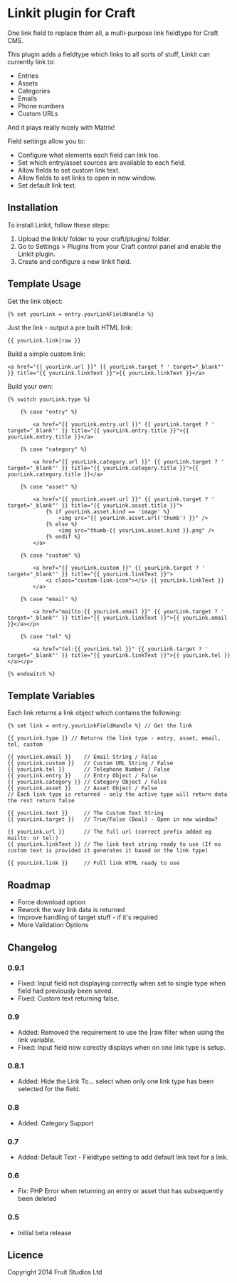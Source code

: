 # Linkit plugin for Craft

One link field to replace them all, a multi-purpose link fieldtype for Craft CMS.

This plugin adds a fieldtype which links to all sorts of stuff, Linkit can currently link to:

* Entries
* Assets
* Categories
* Emails
* Phone numbers
* Custom URLs

And it plays really nicely with Matrix!

Field settings allow you to:

* Configure what elements each field can link too.
* Set which entry/asset sources are available to each field.
* Allow fields to set custom link text.
* Allow fields to set links to open in new window.
* Set default link text.


## Installation

To install Linkit, follow these steps:

1.  Upload the linkit/ folder to your craft/plugins/ folder.
2.  Go to Settings > Plugins from your Craft control panel and enable the Linkit plugin.
3.  Create and configure a new linkit field.

## Template Usage

Get the link object:

	{% set yourLink = entry.yourLinkFieldHandle %}
	
Just the link - output a pre built HTML link:

	{{ yourLink.link|raw }}
			
Build a simple custom link:

	<a href="{{ yourLink.url }}" {{ yourLink.target ? ' target="_blank"' }} title="{{ yourLink.linkText }}">{{ yourLink.linkText }}</a>
			
Build your own:			
 
	{% switch yourLink.type %}
	
	    {% case "entry" %}
	    
			<a href="{{ yourLink.entry.url }}" {{ yourLink.target ? ' target="_blank"' }} title="{{ yourLink.entry.title }}">{{ yourLink.entry.title }}</a>
			
	    {% case "category" %}
	    
			<a href="{{ yourLink.category.url }}" {{ yourLink.target ? ' target="_blank"' }} title="{{ yourLink.category.title }}">{{ yourLink.category.title }}</a>

	    {% case "asset" %}
						    
			<a href="{{ yourLink.asset.url }}" {{ yourLink.target ? ' target="_blank"' }} title="{{ yourLink.asset.title }}">
				{% if yourLink.asset.kind == 'image' %}
					<img src="{{ yourLink.asset.url('thumb') }}" />
				{% else %}
					<img src="thumb-{{ yourLink.asset.kind }}.png" />
				{% endif %}
			</a>		
	
	    {% case "custom" %}
	    
			<a href="{{ yourLink.custom }}" {{ yourLink.target ? ' target="_blank"' }} title="{{ yourLink.linkText }}">
				<i class="custom-link-icon"></i> {{ yourLink.linkText }}
			</a>
			
	    {% case "email" %}
	    
			<a href="mailto:{{ yourLink.email }}" {{ yourLink.target ? ' target="_blank"' }} title="{{ yourLink.linkText }}">{{ yourLink.email }}</a></p>
	
	    {% case "tel" %}
	    
			<a href="tel:{{ yourLink.tel }}" {{ yourLink.target ? ' target="_blank"' }} title="{{ yourLink.linkText }}">{{ yourLink.tel }}</a></p>
	
	{% endswitch %}
	
## Template Variables

Each link returns a link object which contains the following:

	{% set link = entry.yourLinkFieldHandle %} // Get the link

	{{ yourLink.type }} // Returns the link type - entry, asset, email, tel, custom

	{{ yourLink.email }}  	// Email String / False
	{{ yourLink.custom }} 	// Custom URL String / False
	{{ yourLink.tel }}		// Telephone Number / False
	{{ yourLink.entry }}	// Entry Object / False
	{{ yourLink.category }}	// Category Object / False
	{{ yourLink.asset }}	// Asset Object / False
	// Each link type is returned - only the active type will return data the rest return false

	{{ yourLink.text }} 	// The Custom Text String 
	{{ yourLink.target }}   // True/False (Bool) - Open in new window? 
	
	{{ yourLink.url }}		// The full url (correct prefix added eg mailto: or tel:)
	{{ yourLink.linkText }} // The link text string ready to use (If no custom text is provided it generates it based on the link type)
	
	{{ yourLink.link }}		// Full link HTML ready to use	

## Roadmap

* Force download option
* Rework the way link data is returned
* Improve handling of target stuff - if it's required
* More Validation Options


## Changelog

### 0.9.1

* Fixed: Input field not displaying correctly when set to single type when field had previously been saved. 
* Fixed: Custom text returning false.

### 0.9

* Added: Removed the requirement to use the |raw filter when using the link variable.
* Fixed: Input field now corectly displays when on one link type is setup.

### 0.8.1

* Added: Hide the Link To... select when only one link type has been selected for the field.

### 0.8

* Added: Category Support

### 0.7

* Added: Default Text - Fieldtype setting to add default link text for a link.

### 0.6

* Fix: PHP Error when returning an entry or asset that has subsequently been deleted

### 0.5

* Initial beta release

## Licence

Copyright 2014 Fruit Studios Ltd
